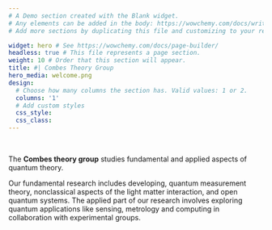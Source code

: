 ```yaml
---
# A Demo section created with the Blank widget.
# Any elements can be added in the body: https://wowchemy.com/docs/writing-markdown-latex/
# Add more sections by duplicating this file and customizing to your requirements.

widget: hero # See https://wowchemy.com/docs/page-builder/
headless: true # This file represents a page section.
weight: 10 # Order that this section will appear.
title: #| Combes Theory Group
hero_media: welcome.png
design:
  # Choose how many columns the section has. Valid values: 1 or 2.
  columns: '1'
  # Add custom styles
  css_style:
  css_class:
---
```


<br>

 The **Combes theory group** studies fundamental and applied aspects of quantum theory.
 
 
Our fundamental research includes developing, quantum measurement theory, nonclassical aspects of the light matter interaction, and open quantum systems. The applied part of our research involves exploring quantum applications like sensing, metrology and computing in collaboration with experimental groups.  
